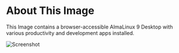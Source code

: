 # About This Image

This Image contains a browser-accessible AlmaLinux 9 Desktop with various productivity and development apps installed.

![Screenshot][Image_Screenshot]

[Image_Screenshot]: https://info.kasmweb.com/hubfs/dockerhub/image-screenshots/almalinux-9-desktop.png "Image Screenshot"
